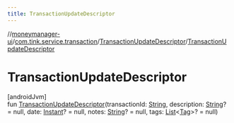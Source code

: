```yaml
---
title: TransactionUpdateDescriptor
---
```

//[moneymanager-ui](../../../index.html)/[com.tink.service.transaction](../index.html)/[TransactionUpdateDescriptor](index.html)/[TransactionUpdateDescriptor](-transaction-update-descriptor.html)



# TransactionUpdateDescriptor



[androidJvm]\
fun [TransactionUpdateDescriptor](-transaction-update-descriptor.html)(transactionId: [String](https://kotlinlang.org/api/latest/jvm/stdlib/kotlin/-string/index.html), description: [String](https://kotlinlang.org/api/latest/jvm/stdlib/kotlin/-string/index.html)? = null, date: [Instant](https://developer.android.com/reference/kotlin/java/time/Instant.html)? = null, notes: [String](https://kotlinlang.org/api/latest/jvm/stdlib/kotlin/-string/index.html)? = null, tags: [List](https://kotlinlang.org/api/latest/jvm/stdlib/kotlin.collections/-list/index.html)&lt;[Tag](../../com.tink.model.transaction/-tag/index.html)&gt;? = null)




